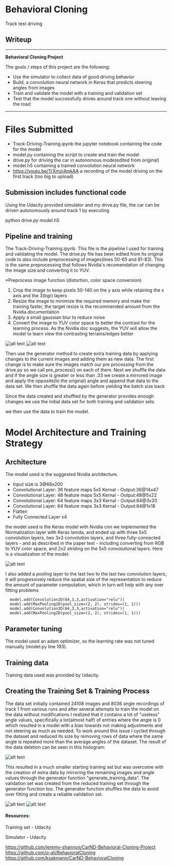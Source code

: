 # **Behavioral Cloning** 
   Track test driving
## Writeup

---

**Behavioral Cloning Project**

The goals / steps of this project are the following:
* Use the simulator to collect data of good driving behavior
* Build, a convolution neural network in Keras that predicts steering angles from images
* Train and validate the model with a training and validation set
* Test that the model successfully drives around track one without leaving the road


[//]: # (Image References)

[image1]: ./NvidiaArch.png "Nvidia Architecture"

[image2]: ./ReducedData.png "Data Histogram"

[image3]: ./example_from_dataset.jpg "training"

[image4]: ./originaldata.png "original data"

[image5]: ./angle.png "greater than0.33"

[image6]: ./angleshuffle.png "angle rotated"





---
# Files Submitted

* Track-Driving-Training.ipynb the jupyter notebook containing the code for the model
* model.py containing the script to create and train the model
* drive.py for driving the car in autonomous mode(edited from original)
* model.h5 containing a trained convolution neural network 
* https://youtu.be/TrXmzi4mkAA a recording of the model driving on the first track (too big to upload)


##  Submission includes functional code
Using the Udacity provided simulator and my drive.py file, the car can be driven autonomously around track 1 by executing 

python drive.py model.h5


##  Pipeline and training

The Track-Driving-Training.ipynb. This file is the pipeline I used for training and validating the model.
The drive.py file has been edited from its original code to also include preprocessing of images(lines 50-65 and 81-83). This is the same preprocessing that follows 
Nvidia's recomendation of changing the image size  and converting it to YUV.

 *Preprocess image function (distortion, color space conversion)

 1. Crop the image to keep pixels 50-140 on the y axis while retaining the x axis and the 3(bgr) layers
 2. Resize the image to minimize the required memory and make the training faster, the target resize is the recommended amount from the Nvidia documentation
 3. Apply a small gaussian blur to reduce noise
 4. Convert the image to YUV color space to better the contrast for the learning process. As the Nvidia doc suggests, the YUV will allow the model to learn view the contrasting terrains/edges better
 
  ![alt text][image4]    ![alt text][image3]
  
  Then use the  generator method to create extra training data by applying changes to the current images and adding them as new data.
  The first change is to make sure the images match our pre processing from the drive.py so we call pre_process() on each of them.
  Next we shuffle the data and if the angle size is greater or less than .33 we create a mirrored image and apply the opposite(to the original) angle and append that data to the data set. We then shuffle the data again before yielding the batch size back
  
  Since the data created  and shuffled by the generator provides enough changes we use the initial data set for both training and validation sets
  
  we then use the data to train the model.
 
# Model Architecture and Training Strategy

##  Architecture

The model used is the suggested Nvidia architecture.
* Input size is 3@66x200
* Convolutional Layer: 36 feature maps 5x5 Kernal - Output:36@14x47
* Convolutional Layer: 48 feature maps 5x5 Kernal - Output:48@5x22
* Convolutional Layer: 64 feature maps 3x3 Kernal - Output:64@3x20
* Convolutional Layer: 64 feature maps 3x3 Kernal - Output:64@1x18
* Flatten
* Fully Connected Layer x4

the model used is the Keras model with Nvidia cnn 
we implemented the Normalization layer with Keras lamda, and ended up with three 5x5 convolution layers, two 3x3 convolution layers, and three fully-connected layers - and as described in the paper text - including converting from RGB to YUV color space, and 2x2 striding on the 5x5 convolutional layers. 
Here is a visualization of the model:

![alt text][image1]

 I also added a pooling layer to the last two to  the last two convolution layers, it will progressively reduce the spatial size of the representation to reduce the amount of parameter computation, which in turn will help with any over fitting problems

      model.add(Convolution2D(64,3,3,activation="relu"))
      model.add(MaxPooling2D(pool_size=(2, 2), strides=(1, 1)))
      model.add(Convolution2D(64,3,3,activation="relu"))
      model.add(MaxPooling2D(pool_size=(2, 2), strides=(1, 1)))

##  Parameter tuning

The model used an adam optimizer, so the learning rate was not tuned manually (model.py line 193).

##  Training data

Training data used was provided by Udacity.



## Creating  the Training Set & Training Process

The data set initially contained 24108 images and 8036 angle recordings of track 1 from various runs and after several attempts to train the model on the data without modifications 
I realized that it contains a lot of "useless" angle values, specifically a lot(almost half) of entries where the angle is 0 which resulted in a model with a bias towards not making adjustments
and not steering as much as needed. To work around this issue I cycled through the dataset and reduced its size by removing rows of data where the same angle is repeated more than the average angles of the dataset.
The result of the data deletion can be seen in this histogram:

![alt text][image2]


This resulted in a much smaller starting training set but was overcome with the creation of extra data by mirroring the remaining images and angle values through the generator function "generate_training_data".
The validation set was created from the reduced training set through the generator function too. The generator function shuffles the data to avoid over fitting and create a reliable validation set.

![alt text][image5]    ![alt text][image6]


#### Resources:
Training set - Udacity

Simulator - Udacity

 https://github.com/jeremy-shannon/CarND-Behavioral-Cloning-Project https://github.com/o-ali/BehavioralCloning https://github.com/ksakmann/CarND-BehavioralCloning
